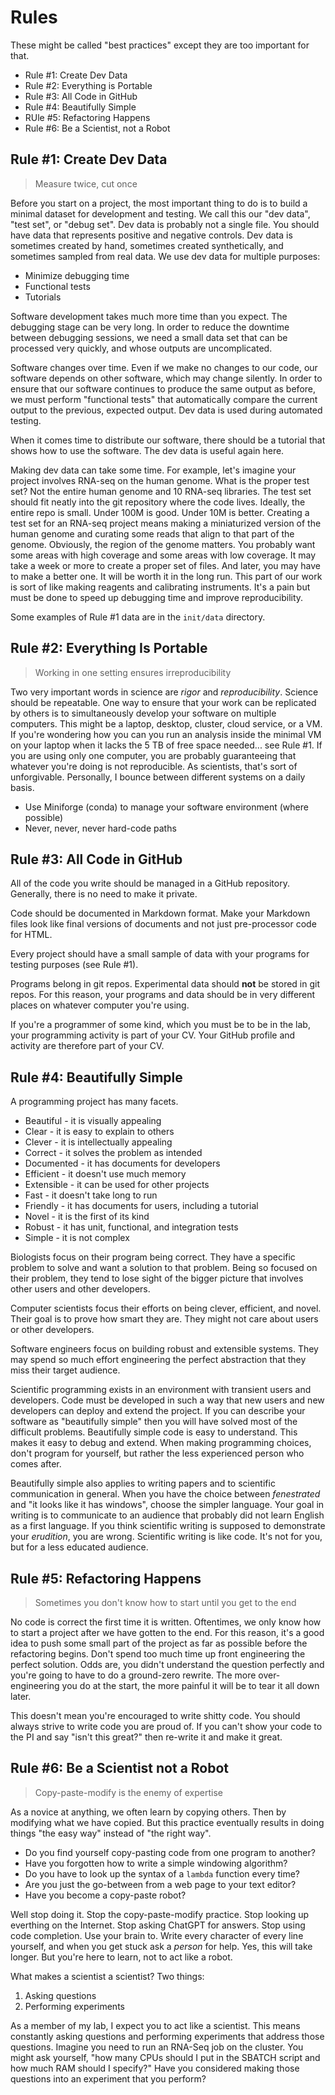 Rules
=====

These might be called "best practices" except they are too important for that.

- Rule #1: Create Dev Data
- Rule #2: Everything is Portable
- Rule #3: All Code in GitHub
- Rule #4: Beautifully Simple
- RUle #5: Refactoring Happens
- Rule #6: Be a Scientist, not a Robot

## Rule #1: Create Dev Data ##

>Measure twice, cut once

Before you start on a project, the most important thing to do is to build a
minimal dataset for development and testing. We call this our "dev data", "test
set", or "debug set". Dev data is probably not a single file. You should have
data that represents positive and negative controls. Dev data is sometimes
created by hand, sometimes created synthetically, and sometimes sampled from
real data. We use dev data for multiple purposes:

- Minimize debugging time
- Functional tests
- Tutorials

Software development takes much more time than you expect. The debugging stage
can be very long. In order to reduce the downtime between debugging sessions,
we need a small data set that can be processed very quickly, and whose outputs
are uncomplicated.

Software changes over time. Even if we make no changes to our code, our
software depends on other software, which may change silently. In order to
ensure that our software continues to produce the same output as before, we
must perform "functional tests" that automatically compare the current output
to the previous, expected output. Dev data is used during automated testing.

When it comes time to distribute our software, there should be a tutorial that
shows how to use the software. The dev data is useful again here.

Making dev data can take some time. For example, let's imagine your project
involves RNA-seq on the human genome. What is the proper test set? Not the
entire human genome and 10 RNA-seq libraries. The test set should fit neatly
into the git repository where the code lives. Ideally, the entire repo is
small. Under 100M is good. Under 10M is better. Creating a test set for an
RNA-seq project means making a miniaturized version of the human genome and
curating some reads that align to that part of the genome. Obviously, the
region of the genome matters. You probably want some areas with high coverage
and some areas with low coverage. It may take a week or more to create a proper
set of files. And later, you may have to make a better one. It will be worth it
in the long run. This part of our work is sort of like making reagents and
calibrating instruments. It's a pain but must be done to speed up debugging
time and improve reproducibility.

Some examples of Rule #1 data are in the `init/data` directory.

## Rule #2: Everything Is Portable ##

>Working in one setting ensures irreproducibility

Two very important words in science are _rigor_ and _reproducibility_. Science
should be repeatable. One way to ensure that your work can be replicated by
others is to simultaneously develop your software on multiple computers. This
might be a laptop, desktop, cluster, cloud service, or a VM. If you're
wondering how you can you run an analysis inside the minimal VM on your laptop
when it lacks the 5 TB of free space needed... see Rule #1. If you are using
only one computer, you are probably guaranteeing that whatever you're doing is
not reproducible. As scientists, that's sort of unforgivable. Personally, I
bounce between different systems on a daily basis.

- Use Miniforge (conda) to manage your software environment (where possible)
- Never, never, never hard-code paths

## Rule #3: All Code in GitHub ##

All of the code you write should be managed in a GitHub repository. Generally,
there is no need to make it private.

Code should be documented in Markdown format. Make your Markdown files look
like final versions of documents and not just pre-processor code for HTML.

Every project should have a small sample of data with your programs for testing
purposes (see Rule #1).

Programs belong in git repos. Experimental data should **not** be stored in git
repos. For this reason, your programs and data should be in very different
places on whatever computer you're using.

If you're a programmer of some kind, which you must be to be in the lab, your
programming activity is part of your CV. Your GitHub profile and activity are
therefore part of your CV.

## Rule #4: Beautifully Simple ##

A programming project has many facets.

- Beautiful - it is visually appealing
- Clear - it is easy to explain to others
- Clever - it is intellectually appealing
- Correct - it solves the problem as intended
- Documented - it has documents for developers
- Efficient - it doesn't use much memory
- Extensible - it can be used for other projects
- Fast - it doesn't take long to run
- Friendly - it has documents for users, including a tutorial
- Novel - it is the first of its kind
- Robust - it has unit, functional, and integration tests
- Simple - it is not complex

Biologists focus on their program being correct. They have a specific problem
to solve and want a solution to that problem. Being so focused on their
problem, they tend to lose sight of the bigger picture that involves other
users and other developers.

Computer scientists focus their efforts on being clever, efficient, and novel.
Their goal is to prove how smart they are. They might not care about users or
other developers.

Software engineers focus on building robust and extensible systems. They may
spend so much effort engineering the perfect abstraction that they miss their
target audience.

Scientific programming exists in an environment with transient users and
developers. Code must be developed in such a way that new users and new
developers can deploy and extend the project. If you can describe your software
as "beautifully simple" then you will have solved most of the difficult
problems. Beautifully simple code is easy to understand. This makes it easy to
debug and extend. When making programming choices, don't program for yourself,
but rather the less experienced person who comes after.

Beautifully simple also applies to writing papers and to scientific
communication in general. When you have the choice between _fenestrated_ and
"it looks like it has windows", choose the simpler language. Your goal in
writing is to communicate to an audience that probably did not learn English as
a first language. If you think scientific writing is supposed to demonstrate
your _erudition_, you are wrong. Scientific writing is like code. It's not for
you, but for a less educated audience.

## Rule #5: Refactoring Happens ##

>Sometimes you don't know how to start until you get to the end

No code is correct the first time it is written. Oftentimes, we only know how
to start a project after we have gotten to the end. For this reason, it's a
good idea to push some small part of the project as far as possible before the
refactoring begins. Don't spend too much time up front engineering the perfect
solution. Odds are, you didn't understand the question perfectly and you're
going to have to do a ground-zero rewrite. The more over-engineering you do at
the start, the more painful it will be to tear it all down later.

This doesn't mean you're encouraged to write shitty code. You should always
strive to write code you are proud of. If you can't show your code to the PI
and say "isn't this great?" then re-write it and make it great.

## Rule #6: Be a Scientist not a Robot ##

>Copy-paste-modify is the enemy of expertise

As a novice at anything, we often learn by copying others. Then by modifying
what we have copied. But this practice eventually results in doing things "the
easy way" instead of "the right way".

- Do you find yourself copy-pasting code from one program to another?
- Have you forgotten how to write a simple windowing algorithm?
- Do you have to look up the syntax of a `lambda` function every time?
- Are you just the go-between from a web page to your text editor?
- Have you become a copy-paste robot?

Well stop doing it. Stop the copy-paste-modify practice. Stop looking up
everthing on the Internet. Stop asking ChatGPT for answers. Stop using code
completion. Use your brain to. Write every character of every line yourself, and
when you get stuck ask a _person_ for help. Yes, this will take longer. But
you're here to learn, not to act like a robot.

What makes a scientist a scientist? Two things:

1. Asking questions
2. Performing experiments

As a member of my lab, I expect you to act like a scientist. This means
constantly asking questions and performing experiments that address those
questions. Imagine you need to run an RNA-Seq job on the cluster. You might ask
yourself, "how many CPUs should I put in the SBATCH script and how much RAM
should I specify?" Have you considered making those questions into an
experiment that you perform?